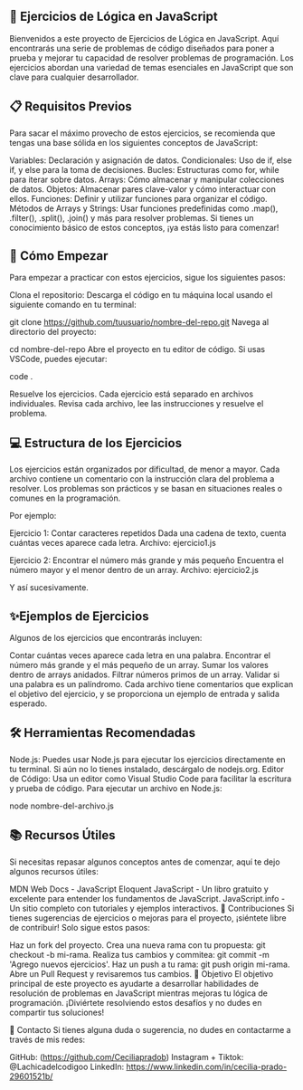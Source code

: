 


## 🧠  Ejercicios de Lógica en JavaScript
Bienvenidos a este proyecto de Ejercicios de Lógica en JavaScript. Aquí encontrarás una serie de problemas de código diseñados para poner a prueba y mejorar tu capacidad de resolver problemas de programación. Los ejercicios abordan una variedad de temas esenciales en JavaScript que son clave para cualquier desarrollador.

##  📋 Requisitos Previos
Para sacar el máximo provecho de estos ejercicios, se recomienda que tengas una base sólida en los siguientes conceptos de JavaScript:

Variables: Declaración y asignación de datos.
Condicionales: Uso de if, else if, y else para la toma de decisiones.
Bucles: Estructuras como for, while para iterar sobre datos.
Arrays: Cómo almacenar y manipular colecciones de datos.
Objetos: Almacenar pares clave-valor y cómo interactuar con ellos.
Funciones: Definir y utilizar funciones para organizar el código.
Métodos de Arrays y Strings: Usar funciones predefinidas como .map(), .filter(), .split(), .join() y más para resolver problemas.
Si tienes un conocimiento básico de estos conceptos, ¡ya estás listo para comenzar!


## 🚀  Cómo Empezar
Para empezar a practicar con estos ejercicios, sigue los siguientes pasos:

Clona el repositorio: Descarga el código en tu máquina local usando el siguiente comando en tu terminal:


git clone https://github.com/tuusuario/nombre-del-repo.git
Navega al directorio del proyecto:


cd nombre-del-repo
Abre el proyecto en tu editor de código. Si usas VSCode, puedes ejecutar:

code .

Resuelve los ejercicios. Cada ejercicio está separado en archivos individuales. Revisa cada archivo, lee las instrucciones y resuelve el problema.


## 💻 Estructura de los Ejercicios
Los ejercicios están organizados por dificultad, de menor a mayor. Cada archivo contiene un comentario con la instrucción clara del problema a resolver. Los problemas son prácticos y se basan en situaciones reales o comunes en la programación.

Por ejemplo:

Ejercicio 1: Contar caracteres repetidos
Dada una cadena de texto, cuenta cuántas veces aparece cada letra.
Archivo: ejercicio1.js

Ejercicio 2: Encontrar el número más grande y más pequeño
Encuentra el número mayor y el menor dentro de un array.
Archivo: ejercicio2.js

Y así sucesivamente.

 ##  ✨Ejemplos de Ejercicios
Algunos de los ejercicios que encontrarás incluyen:

Contar cuántas veces aparece cada letra en una palabra.
Encontrar el número más grande y el más pequeño de un array.
Sumar los valores dentro de arrays anidados.
Filtrar números primos de un array.
Validar si una palabra es un palíndromo.
Cada archivo tiene comentarios que explican el objetivo del ejercicio, y se proporciona un ejemplo de entrada y salida esperado.

## 🛠️ Herramientas Recomendadas
Node.js: Puedes usar Node.js para ejecutar los ejercicios directamente en tu terminal. Si aún no lo tienes instalado, descárgalo de nodejs.org.
Editor de Código: Usa un editor como Visual Studio Code para facilitar la escritura y prueba de código.
Para ejecutar un archivo en Node.js:


node nombre-del-archivo.js
## 📚 Recursos Útiles
Si necesitas repasar algunos conceptos antes de comenzar, aquí te dejo algunos recursos útiles:

MDN Web Docs - JavaScript
Eloquent JavaScript - Un libro gratuito y excelente para entender los fundamentos de JavaScript.
JavaScript.info - Un sitio completo con tutoriales y ejemplos interactivos.
🧩 Contribuciones
Si tienes sugerencias de ejercicios o mejoras para el proyecto, ¡siéntete libre de contribuir! Solo sigue estos pasos:

Haz un fork del proyecto.
Crea una nueva rama con tu propuesta: git checkout -b mi-rama.
Realiza tus cambios y commitea: git commit -m 'Agrego nuevos ejercicios'.
Haz un push a tu rama: git push origin mi-rama.
Abre un Pull Request y revisaremos tus cambios.
🎯 Objetivo
El objetivo principal de este proyecto es ayudarte a desarrollar habilidades de resolución de problemas en JavaScript mientras mejoras tu lógica de programación. ¡Diviértete resolviendo estos desafíos y no dudes en compartir tus soluciones!

🔗 Contacto
Si tienes alguna duda o sugerencia, no dudes en contactarme a través de mis redes:

GitHub: (https://github.com/Ceciliapradob)
Instagram + Tiktok: @Lachicadelcodigoo 
LinkedIn: https://www.linkedin.com/in/cecilia-prado-29601521b/
